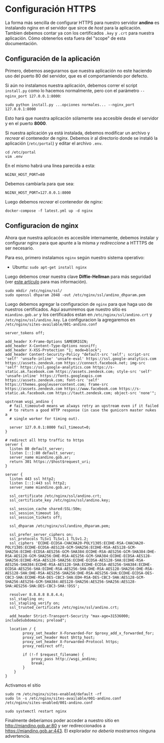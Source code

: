 # Configuración HTTPS

La forma más sencilla de configurar HTTPS para nuestro servidor **andino** es instalando nginx en el servidor que sirce de
*host* para la aplicación.
Tambien debemos contar ya con los certificados `.key` y `.crt` para nuestra aplicación.
Cómo obtenerlos esta fuera del "scope" de esta documentación.

## Configuración de la aplicación

Primero, debemos asegurarnos que nuestra aplicación no este haciendo uso del puerto 80 del servidor, que es el comportamiendo
por defecto.

Si aún no instalamos nuestra aplicación, debemos correr el script `install.py` como lo hacemos normalmente,
pero con el parámetro `--nginx_port 127.0.0.1:8000`:

```
sudo python install.py ...opciones normales... --nginx_port 127.0.0.1:8000

```

Esto hará que nuestra aplicación sólamente sea accesible desde el servidor y en el puerto **8000**.


Si nuestra aplicación ya está instalada, debemos modificar un archivo y *recrear* el contenedor de nginx.
Debemos ir al directorio donde se instaló la aplicación (`/etc/portal`) y editar el archivo `.env`.

```
cd /etc/portal
vim .env
```

En el mismo habrá una línea parecida a esta:

```
NGINX_HOST_PORT=80
```

Debemos cambiarla para que sea:

```
NGINX_HOST_PORT=127.0.0.1:8000
```

Luego debemos *recrear* el contenedor de nginx:

`docker-compose -f latest.yml up -d nginx`

## Configuracion de nginx

Ahora que nuestra aplicacón es accesible internamente, debemos instalar y configurar nginx para que apunte a la misma
*y redireccione* a HTTTPS de ser necesario.

Para eso, primero instalamos `nginx` según nuestro sistema operativo:

- Ubuntu: `sudo apt-get install nginx`

Luego debemos crear nuestra clave **Diffie-Hellman** para más seguridad (ver [este artículo](https://medium.com/@mvuksano/how-to-properly-configure-your-nginx-for-tls-564651438fe0) para mas información).

```
sudo mkdir /etc/nginx/ssl/
sudo openssl dhparam 2048 -out /etc/nginx/ssl/andino_dhparam.pem
```

Luego debemos agregar la configuracion de `nginx` para que haga uso de nuestros certificados.
Aquí asumiremos que nuestro sitio es `miandino.gob.ar` y los certificados estan en `/etc/nginx/ssl/andino.crt` y `/etc/nginx/ssl/andino.key`.
La configuracion la agregaremos en `/etc/nginx/sites-available/001-andino.conf`

```
server_tokens off;

add_header X-Frame-Options SAMEORIGIN;
add_header X-Content-Type-Options nosniff;
add_header X-XSS-Protection "1; mode=block";
add_header Content-Security-Policy "default-src 'self'; script-src 'self' 'unsafe-inline' 'unsafe-eval' https://ssl.google-analytics.com https://assets.zendesk.com https://connect.facebook.net; img-src 'self' https://ssl.google-analytics.com https://s-static.ak.facebook.com https://assets.zendesk.com; style-src 'self' 'unsafe-inline' https://fonts.googleapis.com https://assets.zendesk.com; font-src 'self' https://themes.googleusercontent.com; frame-src https://assets.zendesk.com https://www.facebook.com https://s-static.ak.facebook.com https://tautt.zendesk.com; object-src 'none'";

upstream wsgi_andino {
  # fail_timeout=0 means we always retry an upstream even if it failed
  # to return a good HTTP response (in case the gunicorn master nukes a
  # single worker for timing out).

  server 127.0.0.1:8000 fail_timeout=0;
}

# redirect all http traffic to https
server {
  listen 80 default_server;
  listen [::]:80 default_server;
  server_name miandino.gob.ar;
  return 301 https://$host$request_uri;
}

server {
  listen 443 ssl http2;
  listen [::]:443 ssl http2;
  server_name miandino.gob.ar;

  ssl_certificate /etc/nginx/ssl/andino.crt;
  ssl_certificate_key /etc/nginx/ssl/andino.key;

  ssl_session_cache shared:SSL:50m;
  ssl_session_timeout 1d;
  ssl_session_tickets off;

  ssl_dhparam /etc/nginx/ssl/andino_dhparam.pem;

  ssl_prefer_server_ciphers on;
  ssl_protocols TLSv1 TLSv1.1 TLSv1.2;
  ssl_ciphers 'ECDHE-ECDSA-CHACHA20-POLY1305:ECDHE-RSA-CHACHA20-POLY1305:ECDHE-ECDSA-AES128-GCM-SHA256:ECDHE-RSA-AES128-GCM-SHA256:ECDHE-ECDSA-AES256-GCM-SHA384:ECDHE-RSA-AES256-GCM-SHA384:DHE-RSA-AES128-GCM-SHA256:DHE-RSA-AES256-GCM-SHA384:ECDHE-ECDSA-AES128-SHA256:ECDHE-RSA-AES128-SHA256:ECDHE-ECDSA-AES128-SHA:ECDHE-RSA-AES256-SHA384:ECDHE-RSA-AES128-SHA:ECDHE-ECDSA-AES256-SHA384:ECDHE-ECDSA-AES256-SHA:ECDHE-RSA-AES256-SHA:DHE-RSA-AES128-SHA256:DHE-RSA-AES128-SHA:DHE-RSA-AES256-SHA256:DHE-RSA-AES256-SHA:ECDHE-ECDSA-DES-CBC3-SHA:ECDHE-RSA-DES-CBC3-SHA:EDH-RSA-DES-CBC3-SHA:AES128-GCM-SHA256:AES256-GCM-SHA384:AES128-SHA256:AES256-SHA256:AES128-SHA:AES256-SHA:DES-CBC3-SHA:!DSS';

  resolver 8.8.8.8 8.8.4.4;
  ssl_stapling on;
  ssl_stapling_verify on;
  ssl_trusted_certificate /etc/nginx/ssl/andino.crt;

  add_header Strict-Transport-Security "max-age=31536000; includeSubdomains; preload";

  location / {
        proxy_set_header X-Forwarded-For $proxy_add_x_forwarded_for;
        proxy_set_header Host $http_host;
        proxy_set_header X-Forwarded-Protocol https;
        proxy_redirect off;

        if (!-f $request_filename) {
            proxy_pass http://wsgi_andino;
            break;
        }
    }
}
```


Activamos el sitio

```
sudo rm /etc/nginx/sites-enabled/default -rf
sudo ln -s /etc/nginx/sites-available/001-andino.conf /etc/nginx/sites-enabled/001-andino.conf

sudo systemctl restart nginx
```

Finalmente deberiamos poder acceder a nuestro sitio en http://miandino.gob.ar:80 y ser redireccionados a https://miandino.gob.ar:443.
El explorador *no debería* mostrarnos ninguna advertencia.
